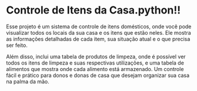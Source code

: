 # Controle de Itens da Casa.python!!

Esse projeto é um sistema de controle de itens domésticos, onde você pode visualizar todos os locais da sua casa e os itens que estão neles. Ele mostra as informações detalhadas de cada item, sua situação atual e o que precisa ser feito. 

Além disso, inclui uma tabela de produtos de limpeza, onde é possível ver todos os itens de limpeza e suas respectivas utilizações, e uma tabela de alimentos que mostra onde cada alimento está armazenado. 
Um controle fácil e prático para donos e donas de casa que desejam organizar sua casa na palma da mão.
